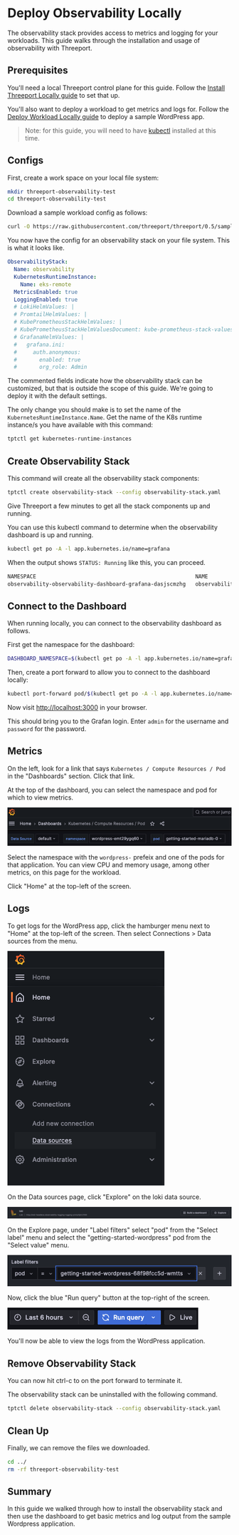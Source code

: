 # Deploy Observability Locally

The observability stack provides access to metrics and logging for your
workloads.  This guide walks through the installation and usage of observability
with Threeport.

## Prerequisites

You'll need a local Threeport control plane for this guide.  Follow the [Install
Threeport Locally guide](../../install/install-threeport-local) to set that up.

You'll also want to deploy a workload to get metrics and logs for.  Follow the
[Deploy Workload Locally guide](../../workloads/deploy-workload-local) to deploy
a sample WordPress app.

> Note: for this guide, you will need to have
> [kubectl](https://kubernetes.io/docs/tasks/tools/#kubectl) installed at this time.

## Configs

First, create a work space on your local file system:

```bash
mkdir threeport-observability-test
cd threeport-observability-test
```

Download a sample workload config as follows:

```bash
curl -O https://raw.githubusercontent.com/threeport/threeport/0.5/samples/observability/observability-stack.yaml
```

You now have the config for an observability stack on your file system.  This is
what it looks like.

```yaml
ObservabilityStack:
  Name: observability
  KubernetesRuntimeInstance:
    Name: eks-remote
  MetricsEnabled: true
  LoggingEnabled: true
  # LokiHelmValues: |
  # PromtailHelmValues: |
  # KubePrometheusStackHelmValues: |
  # KubePrometheusStackHelmValuesDocument: kube-prometheus-stack-values.yaml
  # GrafanaHelmValues: |
  #   grafana.ini:
  #     auth.anonymous:
  #       enabled: true
  #       org_role: Admin
```

The commented fields indicate how the observability stack can be customized, but
that is outside the scope of this guide.  We're going to deploy it with the
default settings.

The only change you should make is to set the name of the
`KubernetesRuntimeInstance.Name`.  Get the name of the K8s runtime instance/s you
have available with this command:

```bash
tptctl get kubernetes-runtime-instances
```

## Create Observability Stack

This command will create all the observability stack components:

```bash
tptctl create observability-stack --config observability-stack.yaml
```

Give Threeport a few minutes to get all the stack components up and running.

You can use this kubectl command to determine when the observability dashboard
is up and running.

```bash
kubectl get po -A -l app.kubernetes.io/name=grafana
```

When the output shows `STATUS: Running` like this, you can proceed.

```bash
NAMESPACE                                                  NAME                                                              READY   STATUS    RESTARTS   AGE
observability-observability-dashboard-grafana-dasjscmzhg   observability-observability-dashboard-grafana-release-6bf4ppg8g   3/3     Running   0          2m55s
```

## Connect to the Dashboard

When running locally, you can connect to the observability dashboard as follows.

First get the namespace for the dashboard:

```bash
DASHBOARD_NAMESPACE=$(kubectl get po -A -l app.kubernetes.io/name=grafana -o=jsonpath='{.items[0].metadata.namespace}')
```

Then, create a port forward to allow you to connect to the dashboard locally:

```bash
kubectl port-forward pod/$(kubectl get po -A -l app.kubernetes.io/name=grafana -o=jsonpath='{.items[0].metadata.name}') 3000:3000 -n $DASHBOARD_NAMESPACE
```

Now visit [http://localhost:3000](http://localhost:3000) in your browser.

This should bring you to the Grafan login.  Enter `admin` for the username and
`password` for the password.

## Metrics

On the left, look for a link that says `Kubernetes / Compute Resources / Pod`
in the "Dashboards" section.  Click that link.

At the top of the dashboard, you can select the namespace and pod for which to
view metrics.

![WordPress Metrics](../img/grafana-wordpress-pods.png)

Select the namespace with the `wordpress-` prefeix and one of the pods for that
application.  You can view CPU and memory usage, among other metrics, on this
page for the workload.

Click "Home" at the top-left of the screen.

## Logs

To get logs for the WordPress app, click the hamburger menu next to "Home" at
the top-left of the screen.  Then select Connections > Data sources from the
menu.

![Grafana Menu](../img/grafana-menu.png)

On the Data sources page, click "Explore" on the loki data source.

![Loki Data Source](../img/loki-data-source.png)

On the Explore page, under "Label filters" select "pod" from the "Select label"
menu and select the "getting-started-wordpress" pod from the "Select value"
menu.

![WordPress Pod Log Filter](../img/wordpress-pod-log-filter.png)

Now, click the blue "Run query" button at the top-right of the screen.

![Grafana Run Query](../img/grafana-run-query.png)

You'll now be able to view the logs from the WordPress application.

## Remove Observability Stack

You can now hit ctrl-c to on the port forward to terminate it.

The observability stack can be uninstalled with the following command.

```bash
tptctl delete observability-stack --config observability-stack.yaml
```

## Clean Up

Finally, we can remove the files we downloaded.

```bash
cd ../
rm -rf threeport-observability-test
```

## Summary

In this guide we walked through how to install the observability stack and then
use the dashboard to get basic metrics and log output from the sample Wordpress
application.

